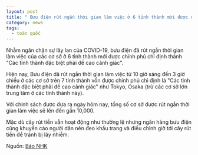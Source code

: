 ```yaml
---
layout: post
title: " Bưu điện rút ngắn thời gian làm việc ở 6 tỉnh thành mới được đưa vào diện đặc biệt phải đề cao cảnh giác"
category: news
tags: 
  - toàn quốc
---
```

Nhằm ngăn chặn sự lây lan của COVID-19, bưu điện đã rút ngắn thời gian làm việc của các cơ sở ở 6 tỉnh thành mới được chính phủ chỉ định thành "Các tỉnh thành đặc biệt phải đề cao cảnh giác".

Hiện nay, Bưu điện dã rút ngắn thời gian làm việc từ 10 giờ sáng đến 3 giờ chiều ở các cơ sở trên 7 tỉnh thành vốn được chính phủ chỉ định là  "Các tỉnh thành đặc biệt phải đề cao cảnh giác" như Tokyo, Osaka (trừ các cơ sở lớn trung tâm ở các tỉnh thành này).

Với chính sách được đưa ra ngày hôm nay, tổng số cơ sở được rút ngắn thời gian làm việc sẽ lên đến gần 10,000.

Mặc dù cây rút tiền vẫn hoạt động như thường lệ nhưng ngân hàng bưu điện cũng khuyến cáo người dân nên đeo khẩu trang và điều chỉnh giờ tới cây rút tiền để tránh bị lây nhiễm.

Nguồn: [Báo NHK](https://www3.nhk.or.jp/news/html/20200424/k10012402571000.html)
